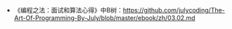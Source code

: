 - 《编程之法：面试和算法心得》中B树：https://github.com/julycoding/The-Art-Of-Programming-By-July/blob/master/ebook/zh/03.02.md